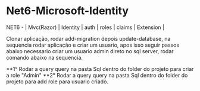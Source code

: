 # Net6-Microsoft-Identity
NET6 - | Mvc(Razor) | Identity | auth | roles | claims | Extension |

Clonar aplicação, rodar add-migration depois update-database, na sequencia rodar aplicação e criar um usuario, apos isso seguir passos abaixo
necessario criar um usuario admin direto no sql server, rodar comando abaixo na sequencia.

**1° Rodar a query query na pasta Sql dentro do folder do projeto para criar a role "Admin"
**2° Rodar a query query na pasta Sql dentro do folder do projeto para add role para usuario criado.
